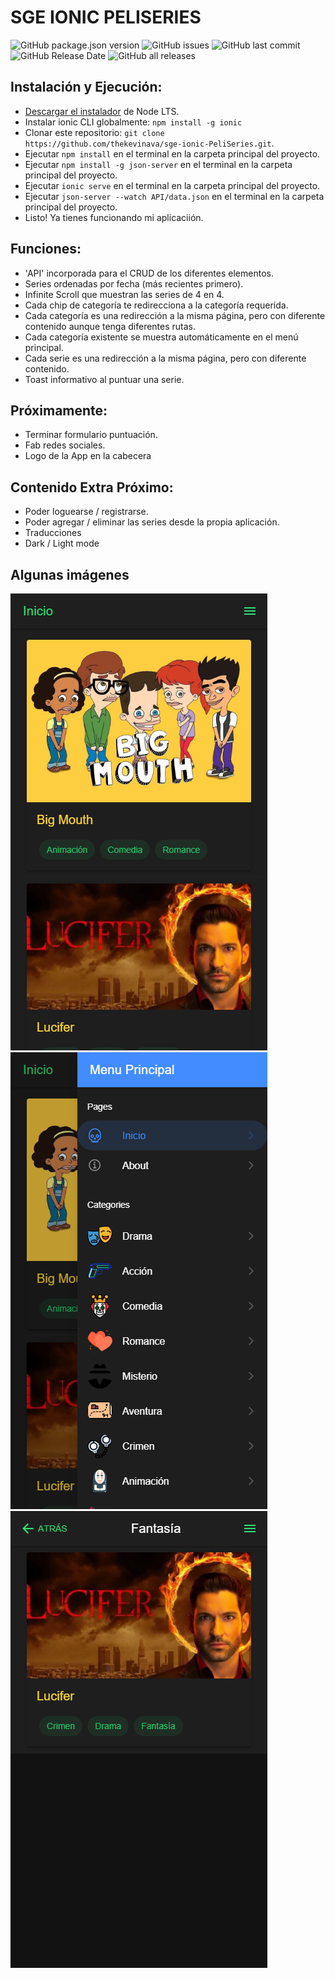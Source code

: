 # SGE IONIC PELISERIES
<p>
    <img alt="GitHub package.json version" src="https://img.shields.io/github/package-json/v/thekevinava/sge-ionic-PeliSeries">
    <img alt="GitHub issues" src="https://img.shields.io/github/issues/thekevinava/sge-ionic-PeliSeries">
    <img alt="GitHub last commit" src="https://img.shields.io/github/last-commit/thekevinava/sge-ionic-PeliSeries">
    <img alt="GitHub Release Date" src="https://img.shields.io/github/release-date/thekevinava/sge-ionic-PeliSeries?label=Release%20date">
    <img alt="GitHub all releases" src="https://img.shields.io/github/downloads/thekevinava/sge-ionic-PeliSeries/total">
</p>

## Instalación y Ejecución:

* [Descargar el instalador](https://nodejs.org/) de Node LTS.
* Instalar ionic CLI globalmente: `npm install -g ionic`
* Clonar este repositorio: `git clone https://github.com/thekevinava/sge-ionic-PeliSeries.git`.
* Ejecutar `npm install` en el terminal en la carpeta principal del proyecto.
* Ejecutar `npm install -g json-server` en el terminal en la carpeta principal del proyecto.
* Ejecutar `ionic serve` en el terminal en la carpeta principal del proyecto.
* Ejecutar `json-server --watch API/data.json` en el terminal en la carpeta principal del proyecto.
* Listo! Ya tienes funcionando mi aplicaciión.

## Funciones:

- 'API' incorporada para el CRUD de los diferentes elementos.
- Series ordenadas por fecha (más recientes primero).
- Infinite Scroll que muestran las series de 4 en 4.
- Cada chip de categoría te redirecciona a la categoría requerida.
- Cada categoría es una redirección a la misma página, pero con diferente contenido aunque tenga diferentes rutas.
- Cada categoría existente se muestra automáticamente en el menú principal.
- Cada serie es una redirección a la misma página, pero con diferente contenido.
- Toast informativo al puntuar una serie.


## Próximamente:

- Terminar formulario puntuación.
- Fab redes sociales.
- Logo de la App en la cabecera


## Contenido Extra Próximo:

- Poder loguearse / registrarse.
- Poder agregar / eliminar las series desde la propia aplicación.
- Traducciones
- Dark / Light mode


## Algunas imágenes
![Home](/src/assets/images/preview/home.png)
![Menu](/src/assets/images/preview/menu.png)
![Categoría](/src/assets/images/preview/category.png)